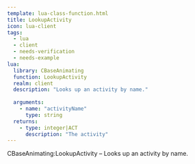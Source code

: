 ```yaml
---
template: lua-class-function.html
title: LookupActivity
icon: lua-client
tags:
  - lua
  - client
  - needs-verification
  - needs-example
lua:
  library: CBaseAnimating
  function: LookupActivity
  realm: client
  description: "Looks up an activity by name."
  
  arguments:
    - name: "activityName"
      type: string
  returns:
    - type: integer|ACT
      description: "The activity"
---
```


<div class="lua__search__keywords">
CBaseAnimating:LookupActivity &#x2013; Looks up an activity by name.
</div>
